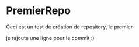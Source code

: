 # PremierRepo
Ceci est un test de création de repository, le premier 



je rajoute une ligne pour le commit :) 